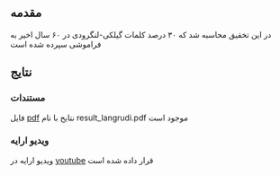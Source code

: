 ## مقدمه
در این تخقیق محاسبه شد که ۳۰ درصد کلمات گیلکی-لنگرودی در ۶۰ سال اخیر به فراموشی سپرده شده است

## نتایج

### مستندات
 فایل [pdf](https://github.com/tahakh19/langrudi/blob/main/result_langrudi.pdf) نتایح با نام result_langrudi.pdf موجود است 

### ویديو ارایه
 ویديو ارایه در [youtube](https://youtu.be/zU9KjEFcFw4) قرار داده شده است
